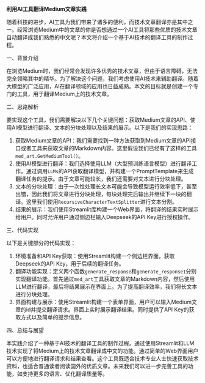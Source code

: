 **利用AI工具翻译Medium文章实践**

随着科技的进步，AI工具为我们带来了诸多的便利，而技术文章翻译亦是其中之一。经常浏览Medium中的文章的你是否想通过一个AI工具将那些优质的技术文章自动翻译成我们熟悉的中文呢？本文将介绍一个基于AI技术的翻译工具的制作过程。

一、背景介绍

在浏览Medium时，我们经常会发现许多优秀的技术文章，但由于语言障碍，无法完全领略其中的精华。为了解决这个问题，我们考虑使用AI技术来辅助翻译。随着大模型的广泛应用，AI在翻译领域的应用也日益成熟。本文的目标就是创建一个专门的工具，用于翻译Medium上的技术文章。

二、思路解析

要实现这个工具，我们需要解决以下几个关键问题：获取Medium文章的API、使用AI模型进行翻译、文本的分块处理以及结果的展示。以下是我们的实现思路：

1. 获取Medium文章的API：我们需要找到一种方法获取到Medium文章的API接口或者工具来获取文章的Markdown内容。这里假设我们已经有了这样的工具`med_art.GetMediumTool()`。
2. 使用AI模型进行翻译：我们选择使用LLM（大型预训练语言模型）进行翻译工作。通过调用`LLMs`的API获取翻译模型，并构建一个PromptTemplate来生成翻译任务的提示。由于文章可能较长，我们还需要对文本进行分块处理。
3. 文本的分块处理：由于一次性处理长文本可能会导致模型运行效率低下，甚至出错，因此我们将文章进行分块处理，每块处理完后输出并继续下一块的翻译。这里我们使用`RecursiveCharacterTextSplitter`进行文本分割。
4. 结果的展示：我们使用Streamlit库构建一个Web界面，将翻译的结果实时展示给用户。同时允许用户通过侧边栏输入Deepseek的API Key进行授权操作。

三、代码实现

以下是关键部分的代码实现：

1. 环境准备和API Key获取：使用Streamlit构建一个侧边栏界面，获取Deepseek的API Key，用于后续的翻译任务。
2. 翻译功能实现：定义两个函数`generate_response`和`generate_response1`分别实现翻译功能。首先通过`med_art`工具获取文章的Markdown内容，然后使用LLM进行翻译，最后将结果展示在界面上。为了提高翻译效率，我们将长文本进行分块处理。
3. 界面构建与展示：使用Streamlit构建一个表单界面，用户可以输入Medium文章的id并提交翻译请求。界面上实时展示翻译结果。同时提供了API Key的获取方式以及简单的提示信息。

四、总结与展望

本实践介绍了一种基于AI技术的翻译工具的制作过程。通过使用Streamlit和LLM技术实现了将Medium上的技术文章翻译成中文的功能。通过简单的Web界面用户可以方便地进行翻译请求和结果查看。这个工具既适合技术专业人士快速获取技术资料，也适合普通读者阅读国外的优质文章。未来我们可以进一步完善工具的功能，如支持更多的语言、优化翻译质量等。